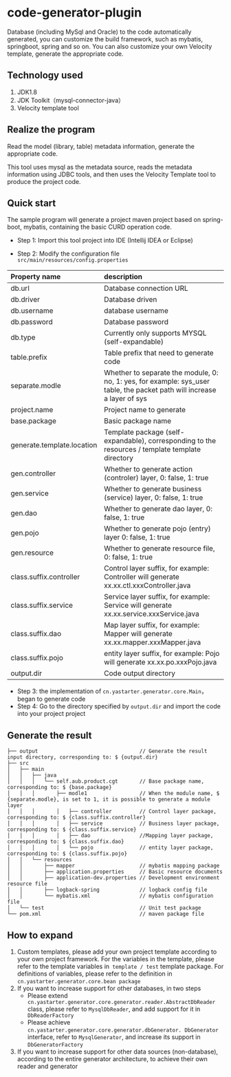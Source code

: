 # code-generator-plugin
Database (including MySql and Oracle) to the code automatically generated, you can customize the build framework, such as mybatis, springboot, spring and so on. You can also customize your own Velocity template, generate the appropriate code.

## Technology used

1. JDK1.8
2. JDK Toolkit（mysql-connector-java）
3. Velocity template tool

## Realize the program

Read the model (library, table) metadata information, generate the appropriate code.

This tool uses mysql as the metadata source, reads the metadata information using JDBC tools, and then uses the Velocity Template tool to produce the project code.

## Quick start

The sample program will generate a project maven project based on spring-boot, mybatis, containing the basic CURD operation code.

- Step 1: Import this tool project into IDE (Intellij IDEA or Eclipse)

- Step 2: Modify the configuration file  `src/main/resources/config.properties`


| Property name              | description                              |
| :------------------------- | :--------------------------------------- |
| db.url                     | Database connection URL                  |
| db.driver                  | Database driven                          |
| db.username                | database username                        |
| db.password                | Database password                        |
| db.type                    | Currently only supports MYSQL (self-expandable) |
| table.prefix               | Table prefix that need to generate code  |
| separate.modle             | Whether to separate the module, 0: no, 1: yes, for example: sys_user table, the packet path will increase a layer of sys |
| project.name               | Project name to generate                 |
| base.package               | Basic package name                       |
| generate.template.location | Template package (self-expandable), corresponding to the resources / template template directory |
| gen.controller             | Whether to generate action (controler) layer, 0: false, 1: true |
| gen.service                | Whether to generate business (service) layer, 0: false, 1: true |
| gen.dao                    | Whether to generate dao layer, 0: false, 1: true |
| gen.pojo                   | Whether to generate pojo (entry) layer 0: false, 1: true |
| gen.resource               | Whether to generate resource file, 0: false, 1: true |
| class.suffix.controller    | Control layer suffix, for example: Controller will generate xx.xx.ctl.xxxController.java |
| class.suffix.service       | Service layer suffix, for example: Service will generate xx.xx.service.xxxService.java |
| class.suffix.dao           | Map layer suffix, for example: Mapper will generate xx.xx.mapper.xxxMapper.java |
| class.suffix.pojo          | entity layer suffix, for example: Pojo will generate xx.xx.po.xxxPojo.java |
| output.dir                 | Code output directory                    |

- Step 3: the implementation of `cn.yastarter.generator.core.Main`， began to generate code
- Step 4: Go to the directory specified by `output.dir` and import the code into your project project


## Generate the result

```
├── output                                 // Generate the result input directory, corresponding to: $ {output.dir}
├── src   
│   ├── main                               
│   │   ├── java                           
│   │   │   └── self.aub.product.cgt       // Base package name, corresponding to: $ {base.package}
│   │   │       ├── modle1                 // When the module name, $ {separate.modle}, is set to 1, it is possible to generate a module layer
│   │   │       │   ├── controller         // Control layer package, corresponding to: $ {class.suffix.controller}
│   │   │       │   ├── service            // Business layer package, corresponding to: $ {class.suffix.service}
│   │   │       │   ├── dao                //Mapping layer package, corresponding to: $ {class.suffix.dao}
│   │   │       │   └── pojo               // entity layer package, corresponding to: $ {class.suffix.pojo}
│   │   └── resources                      
│   │       ├── mapper                     // mybatis mapping package
│   │       ├── application.properties     // Basic resource documents
│   │       ├── application-dev.properties // Development environment resource file
│   │       ├── logback-spring             // logback config file
│   │       └── mybatis.xml                // mybatis configuration file
│   └── test                               // Unit test package
└── pom.xml                                // maven package file

```
## How to expand

1. Custom templates, please add your own project template according to your own project framework. For the variables in the template, please refer to the template variables in` template / test` template package. For definitions of variables, please refer to the definition in `cn.yastarter.generator.core.bean package`
2. If you want to increase support for other databases, in two steps
   - Please extend` cn.yastarter.generator.core.generator.reader.AbstractDbReader` class, please refer to `MysqlDbReader`, and add support for it in` DbReaderFactory`
   - Please achieve `cn.yastarter.generator.core.generator.dbGenerator. DbGenerator` interface, refer to `MysqlGenerator`, and increase its support in `DbGeneratorFactory`
3. If you want to increase support for other data sources (non-database), according to the entire generator architecture, to achieve their own reader and generator

